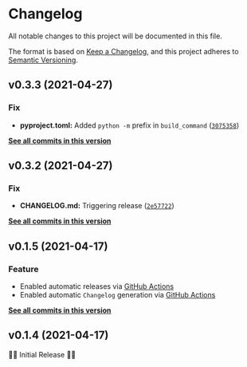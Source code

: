 # Changelog

All notable changes to this project will be documented in this file.

The format is based on [Keep a Changelog](https://keepachangelog.com/en/1.0.0/),
and this project adheres to [Semantic Versioning](https://semver.org/spec/v2.0.0.html).

<!--next-version-placeholder-->

## v0.3.3 (2021-04-27)
### Fix
* **pyproject.toml:** Added `python -m` prefix in `build_command` ([`3075358`](https://github.com/billsioros/dotify/commit/3075358814f923e9abfb5777d18cdebdbe66c997))

**[See all commits in this version](https://github.com/billsioros/dotify/compare/v0.3.2...v0.3.3)**

## v0.3.2 (2021-04-27)
### Fix
* **CHANGELOG.md:** Triggering release ([`2e57722`](https://github.com/billsioros/dotify/commit/2e57722765ac88adb20f447efa7fa476ed924081))

**[See all commits in this version](https://github.com/billsioros/dotify/compare/v0.3.1...v0.3.2)**

## v0.1.5 (2021-04-17)
### Feature

- Enabled automatic releases via [GitHub Actions](.github/workflows/publish.yml)
- Enabled automatic `Changelog` generation via [GitHub Actions](.github/workflows/generate-changelog.yml)

**[See all commits in this version](https://github.com/billsioros/dotify/compare/v0.1.5...v0.1.4)**

## v0.1.4 (2021-04-17)

🎂🎉 Initial Release 🎂🎉
